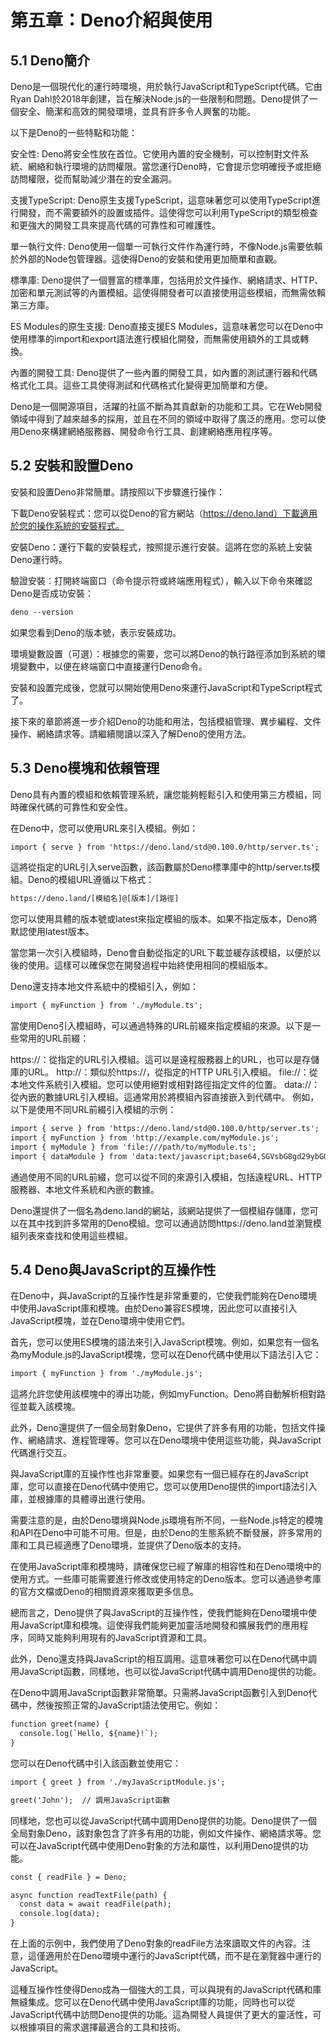 # 第五章：Deno介紹與使用

## 5.1 Deno簡介

Deno是一個現代化的運行時環境，用於執行JavaScript和TypeScript代碼。它由Ryan Dahl於2018年創建，旨在解決Node.js的一些限制和問題。Deno提供了一個安全、簡潔和高效的開發環境，並具有許多令人興奮的功能。

以下是Deno的一些特點和功能：

安全性: Deno將安全性放在首位。它使用內置的安全機制，可以控制對文件系統、網絡和執行環境的訪問權限。當您運行Deno時，它會提示您明確授予或拒絕訪問權限，從而幫助減少潛在的安全漏洞。

支援TypeScript: Deno原生支援TypeScript，這意味著您可以使用TypeScript進行開發，而不需要額外的設置或插件。這使得您可以利用TypeScript的類型檢查和更強大的開發工具來提高代碼的可靠性和可維護性。

單一執行文件: Deno使用一個單一可執行文件作為運行時，不像Node.js需要依賴於外部的Node包管理器。這使得Deno的安裝和使用更加簡單和直觀。

標準庫: Deno提供了一個豐富的標準庫，包括用於文件操作、網絡請求、HTTP、加密和單元測試等的內置模組。這使得開發者可以直接使用這些模組，而無需依賴第三方庫。

ES Modules的原生支援: Deno直接支援ES Modules，這意味著您可以在Deno中使用標準的import和export語法進行模組化開發，而無需使用額外的工具或轉換。

內置的開發工具: Deno提供了一些內置的開發工具，如內置的測試運行器和代碼格式化工具。這些工具使得測試和代碼格式化變得更加簡單和方便。

Deno是一個開源項目，活躍的社區不斷為其貢獻新的功能和工具。它在Web開發領域中得到了越來越多的採用，並且在不同的領域中取得了廣泛的應用。您可以使用Deno來構建網絡服務器、開發命令行工具、創建網絡應用程序等。   

## 5.2 安裝和設置Deno

安裝和設置Deno非常簡單。請按照以下步驟進行操作：

下載Deno安裝程式：您可以從Deno的官方網站（https://deno.land）下載適用於您的操作系統的安裝程式。

安裝Deno：運行下載的安裝程式，按照提示進行安裝。這將在您的系統上安裝Deno運行時。

驗證安裝：打開終端窗口（命令提示符或終端應用程式），輸入以下命令來確認Deno是否成功安裝：
```html
deno --version
```

如果您看到Deno的版本號，表示安裝成功。

環境變數設置（可選）：根據您的需要，您可以將Deno的執行路徑添加到系統的環境變數中，以便在終端窗口中直接運行Deno命令。

安裝和設置完成後，您就可以開始使用Deno來運行JavaScript和TypeScript程式了。

接下來的章節將進一步介紹Deno的功能和用法，包括模組管理、異步編程、文件操作、網絡請求等。請繼續閱讀以深入了解Deno的使用方法。

## 5.3 Deno模塊和依賴管理

Deno具有內置的模組和依賴管理系統，讓您能夠輕鬆引入和使用第三方模組，同時確保代碼的可靠性和安全性。

在Deno中，您可以使用URL來引入模組。例如：
```html
import { serve } from 'https://deno.land/std@0.100.0/http/server.ts';
```

這將從指定的URL引入serve函數，該函數屬於Deno標準庫中的http/server.ts模組。Deno的模組URL遵循以下格式：
```html
https://deno.land/[模組名]@[版本]/[路徑]
```

您可以使用具體的版本號或latest來指定模組的版本。如果不指定版本，Deno將默認使用latest版本。

當您第一次引入模組時，Deno會自動從指定的URL下載並緩存該模組，以便於以後的使用。這樣可以確保您在開發過程中始終使用相同的模組版本。

Deno還支持本地文件系統中的模組引入，例如：

```html
import { myFunction } from './myModule.ts';
```

當使用Deno引入模組時，可以通過特殊的URL前綴來指定模組的來源。以下是一些常用的URL前綴：

https://：從指定的URL引入模組。這可以是遠程服務器上的URL，也可以是存儲庫的URL。
http://：類似於https://，從指定的HTTP URL引入模組。
file://：從本地文件系統引入模組。您可以使用絕對或相對路徑指定文件的位置。
data://：從內嵌的數據URL引入模組。這通常用於將模組內容直接嵌入到代碼中。
例如，以下是使用不同URL前綴引入模組的示例：
```html
import { serve } from 'https://deno.land/std@0.100.0/http/server.ts';
import { myFunction } from 'http://example.com/myModule.js';
import { myModule } from 'file:///path/to/myModule.ts';
import { dataModule } from 'data:text/javascript;base64,SGVsbG8gd29ybGQh';
```

通過使用不同的URL前綴，您可以從不同的來源引入模組，包括遠程URL、HTTP服務器、本地文件系統和內嵌的數據。

Deno還提供了一個名為deno.land的網站，該網站提供了一個模組存儲庫，您可以在其中找到許多常用的Deno模組。您可以通過訪問https://deno.land並瀏覽模組列表來查找和使用這些模組。

## 5.4 Deno與JavaScript的互操作性

在Deno中，與JavaScript的互操作性是非常重要的，它使我們能夠在Deno環境中使用JavaScript庫和模塊。由於Deno兼容ES模塊，因此您可以直接引入JavaScript模塊，並在Deno環境中使用它們。

首先，您可以使用ES模塊的語法來引入JavaScript模塊。例如，如果您有一個名為myModule.js的JavaScript模塊，您可以在Deno代碼中使用以下語法引入它：
```html
import { myFunction } from './myModule.js';
```

這將允許您使用該模塊中的導出功能，例如myFunction。Deno將自動解析相對路徑並載入該模塊。

此外，Deno還提供了一個全局對象Deno，它提供了許多有用的功能，包括文件操作、網絡請求、進程管理等。您可以在Deno環境中使用這些功能，與JavaScript代碼進行交互。

與JavaScript庫的互操作性也非常重要。如果您有一個已經存在的JavaScript庫，您可以直接在Deno代碼中使用它。您可以使用Deno提供的import語法引入庫，並根據庫的具體導出進行使用。

需要注意的是，由於Deno環境與Node.js環境有所不同，一些Node.js特定的模塊和API在Deno中可能不可用。但是，由於Deno的生態系統不斷發展，許多常用的庫和工具已經適應了Deno環境，並提供了Deno版本的支持。

在使用JavaScript庫和模塊時，請確保您已經了解庫的相容性和在Deno環境中的使用方式。一些庫可能需要進行修改或使用特定的Deno版本。您可以通過參考庫的官方文檔或Deno的相關資源來獲取更多信息。

總而言之，Deno提供了與JavaScript的互操作性，使我們能夠在Deno環境中使用JavaScript庫和模塊。這使得我們能夠更加靈活地開發和擴展我們的應用程序，同時又能夠利用現有的JavaScript資源和工具。

此外，Deno還支持與JavaScript的相互調用。這意味著您可以在Deno代碼中調用JavaScript函數，同樣地，也可以從JavaScript代碼中調用Deno提供的功能。

在Deno中調用JavaScript函數非常簡單。只需將JavaScript函數引入到Deno代碼中，然後按照正常的JavaScript語法使用它。例如：
```html
function greet(name) {
  console.log(`Hello, ${name}!`);
}
```

您可以在Deno代碼中引入該函數並使用它：
```html
import { greet } from './myJavaScriptModule.js';

greet('John');  // 調用JavaScript函數
```

同樣地，您也可以從JavaScript代碼中調用Deno提供的功能。Deno提供了一個全局對象Deno，該對象包含了許多有用的功能，例如文件操作、網絡請求等。您可以在JavaScript代碼中使用Deno對象的方法和屬性，以利用Deno提供的功能。
```html
const { readFile } = Deno;

async function readTextFile(path) {
  const data = await readFile(path);
  console.log(data);
}
```

在上面的示例中，我們使用了Deno對象的readFile方法來讀取文件的內容。注意，這僅適用於在Deno環境中運行的JavaScript代碼，而不是在瀏覽器中運行的JavaScript。

這種互操作性使得Deno成為一個強大的工具，可以與現有的JavaScript代碼和庫無縫集成。您可以在Deno代碼中使用JavaScript庫的功能，同時也可以從JavaScript代碼中訪問Deno提供的功能。這為開發人員提供了更大的靈活性，可以根據項目的需求選擇最適合的工具和技術。
